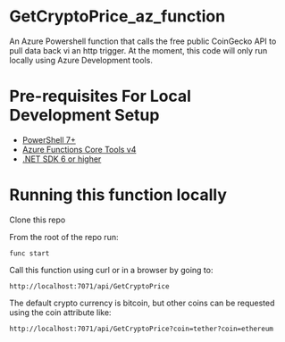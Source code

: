 # GetCryptoPrice_az_function
An Azure Powershell function that calls the free public CoinGecko API to pull data back vi an http trigger.
At the moment, this code will only run locally using Azure Development tools.

# Pre-requisites For Local Development Setup
* [PowerShell 7+](https://learn.microsoft.com/powershell/scripting/install/installing-powershell)
* [Azure Functions Core Tools v4](https://learn.microsoft.com/azure/azure-functions/functions-run-local)
* [.NET SDK 6 or higher](https://dotnet.microsoft.com/en-us/download/dotnet)


# Running this function locally

Clone this repo

From the root of the repo run:
```
func start
```
Call this function using curl or in a browser by going to:
``` 
http://localhost:7071/api/GetCryptoPrice
```
The default crypto currency is bitcoin, but other coins can be requested using the coin attribute like:
```
http://localhost:7071/api/GetCryptoPrice?coin=tether?coin=ethereum
```
